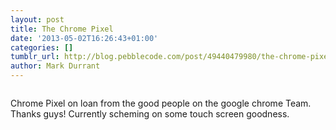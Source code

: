 ```yaml
---
layout: post
title: The Chrome Pixel
date: '2013-05-02T16:26:43+01:00'
categories: []
tumblr_url: http://blog.pebblecode.com/post/49440479980/the-chrome-pixel
author: Mark Durrant
---
```

<p><img src="http://media.tumblr.com/a0f795870be22ff2a1989b23bc1a88c4/tumblr_inline_mm6g7sdGdJ1qz4rgp.jpg" alt=""/></p>

<p>Chrome Pixel on loan from the good people on the google chrome Team.  Thanks guys!  Currently scheming on some touch screen goodness.</p>
